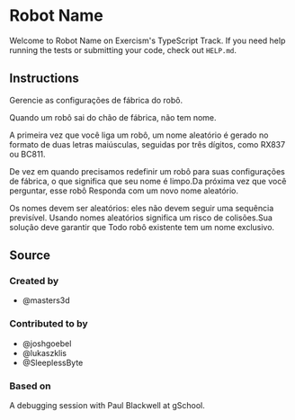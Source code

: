# Robot Name

Welcome to Robot Name on Exercism's TypeScript Track.
If you need help running the tests or submitting your code, check out `HELP.md`.

## Instructions

Gerencie as configurações de fábrica do robô.

Quando um robô sai do chão de fábrica, não tem nome.

A primeira vez que você liga um robô, um nome aleatório é gerado no formato
de duas letras maiúsculas, seguidas por três dígitos, como RX837 ou BC811.

De vez em quando precisamos redefinir um robô para suas configurações de fábrica,
o que significa que seu nome é limpo.Da próxima vez que você perguntar, esse robô
Responda com um novo nome aleatório.

Os nomes devem ser aleatórios: eles não devem seguir uma sequência previsível.
Usando nomes aleatórios significa um risco de colisões.Sua solução deve garantir que
Todo robô existente tem um nome exclusivo.

## Source

### Created by

- @masters3d

### Contributed to by

- @joshgoebel
- @lukaszklis
- @SleeplessByte

### Based on

A debugging session with Paul Blackwell at gSchool.